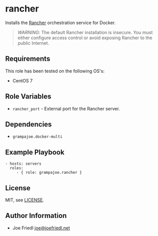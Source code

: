rancher
=========

Installs the [Rancher](http://rancher.com/rancher-io/) orchestration service for Docker.

> *WARNING*: The default Rancher installation is insecure. You must either
> configure access control or avoid exposing Rancher to the public Internet.

Requirements
------------

This role has been tested on the following OS's:

- CentOS 7

Role Variables
--------------

- `rancher_port` - External port for the Rancher server.

Dependencies
------------

- `grampajoe.docker-multi`

Example Playbook
----------------

    - hosts: servers
      roles:
         - { role: grampajoe.rancher }

License
-------

MIT, see [LICENSE](LICENSE).

Author Information
------------------

- Joe Friedl <joe@joefriedl.net>
